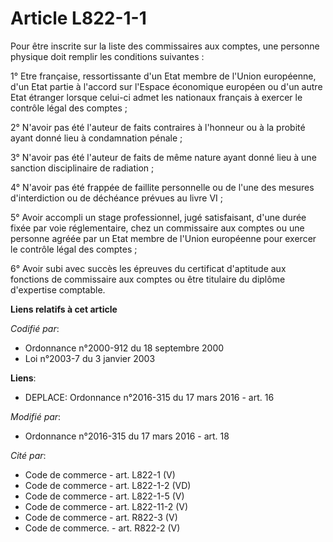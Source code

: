 # Article L822-1-1

Pour être inscrite sur la liste des commissaires aux comptes, une personne physique doit remplir les conditions suivantes : 

1° Etre française, ressortissante d'un Etat membre de l'Union européenne, d'un Etat partie à l'accord sur l'Espace économique
européen ou d'un autre Etat étranger lorsque celui-ci admet les nationaux français à exercer le contrôle légal des comptes ;

2° N'avoir pas été l'auteur de faits contraires à l'honneur ou à la probité ayant donné lieu à condamnation pénale ;

3° N'avoir pas été l'auteur de faits de même nature ayant donné lieu à une sanction disciplinaire de radiation ;

4° N'avoir pas été frappée de faillite personnelle ou de l'une des mesures d'interdiction ou de déchéance prévues au livre
VI ;

5° Avoir accompli un stage professionnel, jugé satisfaisant, d'une durée fixée par voie réglementaire, chez un commissaire
aux comptes ou une personne agréée par un Etat membre de l'Union européenne pour exercer le contrôle légal des comptes ;

6° Avoir subi avec succès les épreuves du certificat d'aptitude aux fonctions de commissaire aux comptes ou être titulaire du
diplôme d'expertise comptable.

**Liens relatifs à cet article**

_Codifié par_:

  - Ordonnance n°2000-912 du 18 septembre 2000
  - Loi n°2003-7 du 3 janvier 2003

**Liens**:

  - DEPLACE: Ordonnance n°2016-315 du 17 mars 2016 - art. 16

_Modifié par_:

  - Ordonnance n°2016-315 du 17 mars 2016 - art. 18

_Cité par_:

  - Code de commerce - art. L822-1 (V)
  - Code de commerce - art. L822-1-2 (VD)
  - Code de commerce - art. L822-1-5 (V)
  - Code de commerce - art. L822-11-2 (V)
  - Code de commerce - art. R822-3 (V)
  - Code de commerce. - art. R822-2 (V)
